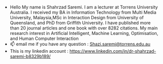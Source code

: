 - Hello My name is Shahrzad Saremi.
I am a lecturer at Torrens University Australia.
I received my BA in Information Technology from Multi Media University, Malaysia,MSc in Interaction Design from University of Queensland, and PhD from Griffith University. I have published more than 20 journal articles and one book with over 8282 citations.
My main research interest in Artificial Intelligent, Machine Learning, Optimisation, and Human Computer Interaction
- 📫 email me if you have any question : Shazi.saremi@torrens.edu.au
- This is my linkedin account : https://www.linkedin.com/in/dr-shahrzad-saremi-b8329b189/
<!---
Shazisaremi/Shazisaremi is a ✨ special ✨ repository because its `README.md` (this file) appears on your GitHub profile.
You can click the Preview link to take a look at your changes.
--->
